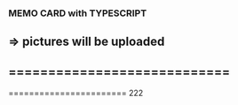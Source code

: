 ### MEMO CARD with TYPESCRIPT
=> pictures will be uploaded
----------------------------
============================
-------------------
=======================
222
